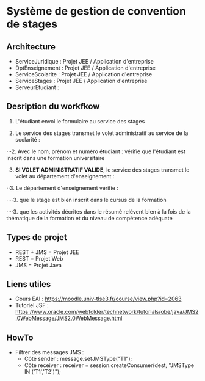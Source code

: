 # Système de gestion de convention de stages

## Architecture
* ServiceJuridique : Projet JEE / Application d'entreprise 
* DptEnseignement : Projet JEE / Application d'entreprise 
* ServiceScolarite : Projet JEE / Application d'entreprise 
* ServiceStages : Projet JEE / Application d'entreprise 
* ServeurEtudiant :

## Desription du workfkow 
1. L'étudiant envoi le formulaire au service des stages 

2. Le service des stages transmet le volet administratif au service de la scolarité :

⋅⋅⋅2. Avec le nom, prénom et numéro étudiant : vérifie que l'étudiant est inscrit dans une formation universitaire 

3. **SI VOLET ADMINISTRATIF VALIDE**, le service des stages transmet le volet au département d'enseignement :

⋅⋅3. Le département d'enseignement vérifie :

⋅⋅⋅⋅3. que le stage est bien inscrit dans le cursus de la formation

⋅⋅⋅⋅3. que les activités décrites dans le résumé relèvent bien à la fois de la thématique de la formation et du niveau de compétence adéquate   

## Types de projet  
* REST + JMS = Projet JEE
* REST = Projet Web
* JMS = Projet Java

## Liens utiles 
* Cours EAI : https://moodle.univ-tlse3.fr/course/view.php?id=2063 
* Tutoriel JSF : https://www.oracle.com/webfolder/technetwork/tutorials/obe/java/JMS2.0WebMessage/JMS2.0WebMessage.html

## HowTo
* Filtrer des messages JMS : 
  * Côté sender : message.setJMSType("T1"); 
  * Côté receiver : receiver = session.createConsumer(dest, "JMSType IN ('T1','T2')");
  
  


